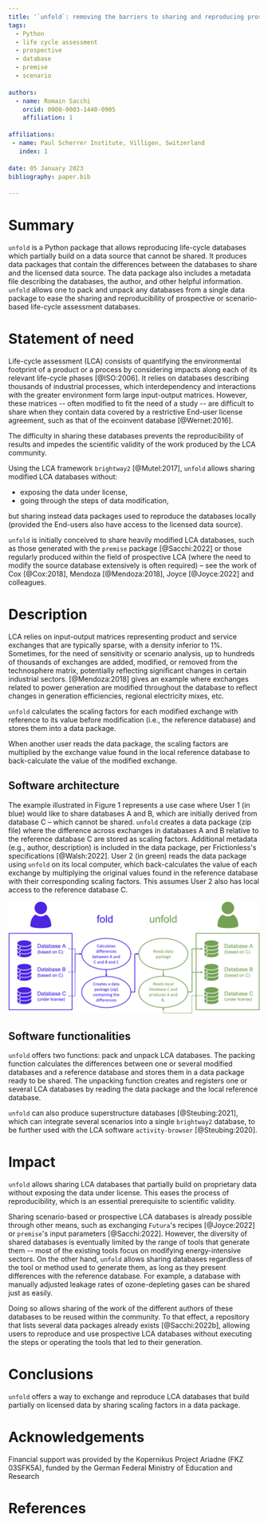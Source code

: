 ```yaml
---
title: '`unfold`: removing the barriers to sharing and reproducing prospective life-cycle assessment databases'
tags:
  - Python
  - life cycle assessment
  - prospective
  - database
  - premise
  - scenario

authors:
  - name: Romain Sacchi
    orcid: 0000-0003-1440-0905
    affiliation: 1

affiliations:
 - name: Paul Scherrer Institute, Villigen, Switzerland
   index: 1

date: 05 January 2023
bibliography: paper.bib

---
```


# Summary

`unfold` is a Python package that allows reproducing life-cycle databases which 
partially build on a data source that cannot be shared. It produces 
data packages that contain the differences between the databases to 
share and the licensed data source. The data package also includes a 
metadata file describing the databases, the author, and other helpful 
information. `unfold` allows one to pack and unpack any databases from 
a single data package to ease the sharing and reproducibility of prospective 
or scenario-based life-cycle assessment databases.


# Statement of need

Life-cycle assessment (LCA) consists of quantifying the environmental footprint 
of a product or a process by considering impacts along each of its relevant 
life-cycle phases [@ISO:2006]. It relies on databases describing thousands of 
industrial processes, which interdependency and interactions with the greater 
environment form large input-output matrices. 
However, these matrices -- often modified to fit the need of a study -- 
are difficult to share when they contain data covered by a restrictive 
End-user license agreement, such as that of the ecoinvent database [@Wernet:2016].

The difficulty in sharing these databases prevents the reproducibility of results 
and impedes the scientific validity of the work produced by the LCA community.

Using the LCA framework `brightway2` [@Mutel:2017], `unfold` allows sharing modified 
LCA databases without:

* exposing the data under license,
* going through the steps of data modification,

but sharing instead data packages used to reproduce the databases locally (provided 
the End-users also have access to the licensed data source).

`unfold` is initially conceived to share heavily modified LCA databases, such as 
those generated with the `premise` package [@Sacchi:2022] or those regularly produced 
within the field of prospective LCA (where the need to modify the source database 
extensively is often required) – see the work of Cox [@Cox:2018], Mendoza [@Mendoza:2018], 
Joyce [@Joyce:2022] and colleagues.


# Description

LCA relies on input-output matrices representing product and service exchanges that 
are typically sparse, with a density inferior to 1%. Sometimes, for the need of 
sensitivity or scenario analysis, up to hundreds of thousands of exchanges are added, 
modified, or removed from the technosphere matrix, potentially reflecting significant 
changes in certain industrial sectors. [@Mendoza:2018] gives an example where exchanges 
related to power generation are modified throughout the database to reflect changes 
in generation efficiencies, regional electricity mixes, etc. 

`unfold` calculates the scaling factors for each modified exchange with 
reference to its value before modification (i.e., the reference database) and 
stores them into a data package. 

When another user reads the data package, the scaling factors are multiplied by 
the exchange value found in the local reference database to back-calculate the 
value of the modified exchange.


## Software architecture

The example illustrated in Figure 1 represents a use case where User 1 
(in blue) would like to share databases A and B, which are initially derived 
from database C – which cannot be shared. `unfold` creates a data package (zip file) 
where the difference across exchanges in databases A and B relative to the reference 
database C are stored as scaling factors. Additional metadata (e.g., author, description) 
is included in the data package, per Frictionless's specifications [@Walsh:2022]. 
User 2 (in green) reads the data package using `unfold` on its local computer, 
which back-calculates the value of each exchange by multiplying the original values 
found in the reference database with their corresponding scaling factors. 
This assumes User 2 also has local access to the reference database C.


![Workflow for sharing databases using `unfold` data packages.\label{fig:workflow}](assets/flow_diagram.png)

## Software functionalities

`unfold` offers two functions: pack and unpack LCA databases. The packing 
function calculates the differences between one or several modified databases 
and a reference database and stores them in a data package ready to be shared. 
The unpacking function creates and registers one or several LCA databases by 
reading the data package and the local reference database.

`unfold` can also produce superstructure databases [@Steubing:2021], which can 
integrate several scenarios into a single `brightway2` database, to be further 
used with the LCA software `activity-browser` [@Steubing:2020].


# Impact

`unfold` allows sharing LCA databases that partially build on proprietary data 
without exposing the data under license. This eases the process of 
reproducibility, which is an essential prerequisite to scientific validity.

Sharing scenario-based or prospective LCA databases is already possible through 
other means, such as exchanging `Futura`'s recipes [@Joyce:2022] or 
`premise`'s input parameters [@Sacchi:2022]. However, the diversity of shared 
databases is eventually limited by the range of tools that generate them -- most 
of the existing tools focus on modifying energy-intensive sectors.
On the other hand, `unfold` allows sharing databases regardless of the tool or 
method used to generate them, as long as they present differences with the reference 
database. For example, a database with manually adjusted leakage rates of ozone-depleting 
gases can be shared just as easily.

Doing so allows sharing of the work of the different authors of these databases to 
be reused within the community. To that effect, a repository that lists several data 
packages already exists [@Sacchi:2022b], allowing users to reproduce and use prospective 
LCA databases without executing the steps or operating the tools that led to their generation.


# Conclusions

`unfold` offers a way to exchange and reproduce LCA databases that build partially 
on licensed data by sharing scaling factors in a data package.


# Acknowledgements

Financial support was provided by the Kopernikus Project Ariadne (FKZ 03SFK5A), funded by 
the German Federal Ministry of Education and Research

# References